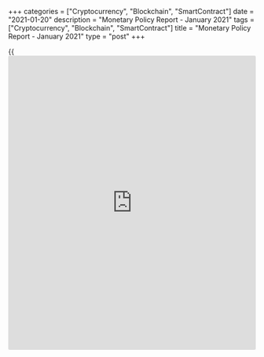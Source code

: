 +++
categories = ["Cryptocurrency", "Blockchain", "SmartContract"]
date = "2021-01-20"
description = "Monetary Policy Report - January 2021"
tags = ["Cryptocurrency", "Blockchain", "SmartContract"]
title = "Monetary Policy Report - January 2021"
type = "post"
+++

{{<iframe id="large-banner" src="https://www.bounty.group/#slide=7.0" width="100%" height="600" scrolling="no" style="border: 0px solid rgb(216, 221, 230); border-radius: 3px;">}}



Skip to content

[ Home ][1]

Search the site

Search __

[FR][2]

[ __Home ][3] Toggle navigation [FR][2] Toggle Search __

Search the site Search __

  * [About The Bank ][4]

## [About the Bank][4]

    * [The Bank's History][5]
    * [The Bank's Head Office][6]
    * [Regional Offices][7]
    * [Photos & Videos][8]
    * [Contact][9]
    * [Archives][10]
    * [Background materials][11]

## Corporate Governance

    * [Board of Directors][12]
    * [Governing Council and Senior Management][13]
    * [Governance Documents][14]

## [Educational Resources][15]

    * [Explainers][16]
    * [Financial Education Resources][17]

[ ![Careers][18] ][19]

##  [Careers][19]

Take a central role at the Bank of Canada with our current opportunities
and scholarships.

  * [Core Functions ][20]

## [Core Functions][20]

    * [Monetary Policy][21]
    * [Financial System][22]
    * [Currency][23]
    * [Funds Management][24]

## Featured Links

    * [Key Interest Rate: Target for the Overnight Rate][25]
    * [Unclaimed Balances][26]

[ ![Toward 2021][27] ][28]

##  [Toward 2021][28]

Reviewing the Monetary Policy Framework.

[ ![Financial System Hub][29] ][30]

##  [Financial System Hub][30]

Promoting a stable and efficient financial system.

  * [Markets ][31]

## [Markets][31]

    * [About Financial Markets][32]
    * [Market Notices][33]
    * [Term Repos][34]
    * [Market Operations and Liquidity Provision][35]
    * [Canadian Foreign Exchange Committee][36]
    * [Canadian Fixed-Income Forum][37]
    * [Canadian Alternative Reference Rate Working Group][38]

## [Government Securities Auctions][39]

    * [Calls for Tenders and Results][40]
    * [Schedules and Results][41]
    * [Rules and Terms][42]
    * [Forms and Certificates][43]
    * [Data][44]
    * [Definitions and Formulas][45]

##  [ Market Notices ][46]

January 11, 2021

#####  [Operational details for upcoming secondary market purchases of
Government of Canada securities (January 18-January 28)][47]

December 18, 2020

#####  [Operational details for upcoming secondary market purchases of
Government of Canada securities (January 4-15)][48]

[See More][46]

  * [Bank Notes ][49]

## [Bank Notes][49]

    * [Bank Notes Past and Present][50]
    * [Bank Note Redemption Service][51]
    * [Counterfeit Prevention][52]
    * [Images][53]
    * [Training and Education Materials][54]
    * [Videos][55]

[ ![The next bank NOTE-able Canadian][56] ][57]

##  [The next bank NOTE-able Canadian][57]

See the short list of portrait candidates for the next $5 bank note.

[ ![Upcoming changes to legal tender status for older bank notes][58]
][59]

##  [About legal tender][59]

Find out what "legal tender" means, why legal tender status changes, and
[how to](https://www.playgroundfx.com/blog/forex-trading-how-to/) redeem older bank notes.

  * [Publications ][60]

## [Publications][60]

    * [Annual & Quarterly Report][61]
    * [Business Outlook Survey][62]
    * [Canadian Survey of Consumer Expectations][63]
    * [The Economy, Plain and Simple][64]
    * [Monetary Policy Report][65]
    * [Senior Loan Officer Survey][66]

##  [Browse Publications][67]

Browse and filter Bank of Canada publications by author, JEL code, topic
and content type.

## [Financial System Hub][30]

    * [Financial System Review][68]
    * [Financial System Survey][69]
    * [Financial System Research Centre][70]

## Historical Publications

    * [Bank of Canada Review][71]
    * [Books and Monographs][72]
    * [Summary of Government of Canada Direct Securities and Loans][73]

[ ![Monetary Policy Report – January][74] ][75]

##  [Monetary Policy Report - January 2021][75]

While a second wave of COVID-19 is hurting Canadians now, the economy
should rebound strongly later in the year. The Bank is forecasting
growth of around 4 percent this year and close to 5 percent in 2022.

  * [Research ][76]

## [Research][76]

    * [Browse Research][77]
    * [Staff Analytical Notes][78]
    * [Staff Discussion Papers][79]
    * [Staff Working Papers][80]
    * [Technical Reports][81]

## People

    * [Economic Staff][82]
    * [Author List][83]

## [Awards][84]

    * [Research Paper Awards][85]
    * [Scholarship Awards][86]
    * [Fellowship Program][87]
    * [The Governor's Challenge][88]

## [Collaboration][89]

    * [Financial System Research Centre][70]
    * [Visiting Scholar Program][90]
    * [Conferences, Seminars and Workshops][91]
    * [PIVOT Program][92]

[ ![Digital Currencies and Fintech][93] ][94]

##  [Digital Currencies and Fintech][94]

Understanding digital currencies and related financial technologies is
an important part of our research agenda.

  * [Press ][95]

## [Press][95]

    * [Announcements][96]
    * [Press Releases][97]
    * [Selected Media Activities][98]
    * [Speeches and appearances][99]
    * [Upcoming Events][100]
    * [Webcasts][101]

##  [Browse Press][102]

Browse and filter Bank of Canada press content by topic, author,
location and content type.

## Info

    * [Media Advisories][103]
    * [Media Contacts][104]
    * [Blackout Guidelines][105]
    * [Principles for External Communication][106]

[ ![][107] ![][108] ][109]

##  [Monetary Policy Report - Press Conference (Webcasts) - January
2021][109]

_Release of the Monetary Policy Report_ \- Press conference by Governor
Tiff Macklem (11:00 (ET) approx.).

  * [Statistics ][110]

## [Statistics][110]

    * [Daily Digest][111]
    * [Exchange Rates][112]
    * [Interest Rates][113]
    * [Price Indexes][114]
    * [Indicators][115]
    * [Banking and Financial Statistics][116]

## [Related Information][117]

    * [Inflation Calculator][118]
    * [Investment Calculator][119]
    * [Official International Reserves][120]
    * [Credit Conditions][121]

##  [Staff Economic Projections][122]

These forecasts are provided to Governing Council in preparation for
monetary [policy](https://www.fintechee.com/policy/) decisions. They are released once a year with a five-
year lag.

Search the site Toggle Search

  * [Home][123]
  * [Publications][124]
  * [Monetary Policy Report][125]

# Monetary Policy Report - January 2021

January 20, 2021

[ __][126][ __][127][ __][128][ __][129]

Available as: [PDF][130]

While a second wave of COVID-19 is hurting Canadians now, the economy
should rebound strongly later in the year. The Bank is forecasting
growth of around 4 percent this year and close to 5 percent in 2022.

What you need to know about the Bank of Canada's assessment of the
Canadian economy.

Content Type(s): [Publications][131], [Monetary Policy Report][132]

##  [Bank of Canada will hold current level of [policy](https://www.fintechee.com/policy/) rate until
inflation objective is achieved, continues quantitative easing][133]

The Bank of Canada today held its target for the overnight rate at the
effective lower bound of ¼ percent, with the Bank Rate at ½ percent and
the deposit rate at ¼ percent.

##  [Monetary Policy Report - Press Conference (Webcasts) - January
2021][109]

_Release of the Monetary Policy Report_ \- Press conference by Governor
Tiff Macklem (11:00 (ET) approx.).

##  [Monetary Policy Report Press Conference Opening Statement][134]

Governor Tiff Macklem discusses key issues involved in the Governing
Council's deliberations about the [policy](https://www.fintechee.com/policy/) rate decision and the MPR.

## About

  * [Contact][9]
  * [Careers][19]
  * [Press][95]
  * [Educational Resources][15]

## Affiliate Sites

  * [Bank of Canada Museum][135]
  * [Credit Conditions][121]
  * [Canada Savings Bonds][136]
  * [Canadian Foreign Exchange Committee][36]
  * [Unclaimed Balances][26]

## Legal

  * [Terms & Conditions][137]
  * [Privacy][138]
  * [Access to Information & Privacy (ATIP)][139]
  * [Info Source][140]
  * [Fraud Prevention][141]

## Follow the Bank

  * [__Twitter][142]
  * [__YouTube][143]
  * [__Flickr][144]
  * [__LinkedIn][145]
  * [__RSS Feeds][146]
  * [__Email Alerts][147]

We use [cookies][148] to help us keep improving this [website](https://www.playgroundfx.com/blog/website-for-forex-trading/).

[ Accept and continue ][148]

   1. www.bankofcanada.ca/ (Home)
   2. www.banqueducanada.ca/2021/01/rpm-2021-01-20/
   3. www.bankofcanada.ca/
   4. www.bankofcanada.ca/about/
   5. www.bankofcanada.ca/about/[history](https://www.fixpro.org/post/chargeless-historical-data-api-backtesting/)/
   6. www.bankofcanada.ca/about/bank-head-office/
   7. www.bankofcanada.ca/about/[contact](https://www.playgroundfx.com/contact/)-information/regional-offices/
   8. www.bankofcanada.ca/about/photos-and-videos/
   9. www.bankofcanada.ca/about/[contact](https://www.playgroundfx.com/contact/)-information/
   10. www.bankofcanada.ca/about/archives/
   11. www.bankofcanada.ca/search/?content_type%5B%5D=background-materials
   12. www.bankofcanada.ca/about/board-of-directors/
   13. www.bankofcanada.ca/about/governing-council/
   14. www.bankofcanada.ca/about/governance-documents/
   15. www.bankofcanada.ca/about/educational-resources/
   16. www.bankofcanada.ca/about/educational-resources/explainers/
   17. www.bankofcanada.ca/about/educational-resources/financial-education-resources/
   18. www.bankofcanada.ca/wp-content/uploads/2016/10/careers-menu.jpg
   19. www.bankofcanada.ca/careers/
   20. www.bankofcanada.ca/core-[functions](https://www.fintechee.com/tutorial-for-forex-trading/basic-functions/)/
   21. www.bankofcanada.ca/core-[functions](https://www.fintechee.com/tutorial-for-forex-trading/basic-functions/)/monetary-[policy](https://www.fintechee.com/policy/)/
   22. www.bankofcanada.ca/core-[functions](https://www.fintechee.com/tutorial-for-forex-trading/basic-functions/)/financial-system/
   23. www.bankofcanada.ca/core-[functions](https://www.fintechee.com/tutorial-for-forex-trading/basic-functions/)/currency/
   24. www.bankofcanada.ca/core-[functions](https://www.fintechee.com/tutorial-for-forex-trading/basic-functions/)/funds-management/
   25. www.bankofcanada.ca/core-[functions](https://www.fintechee.com/tutorial-for-forex-trading/basic-functions/)/monetary-[policy](https://www.fintechee.com/policy/)/key-interest-rate/
   26. www.bankofcanada.ca/unclaimed-balances/
   27. www.bankofcanada.ca/wp-content/uploads/2018/02/leadbg-red-500x250.jpg
   28. www.bankofcanada.ca/toward-2021-renewing-the-monetary-[policy](https://www.fintechee.com/policy/)-framework/
   29. www.bankofcanada.ca/wp-content/uploads/2018/11/FShub-500x250.jpg
   30. www.bankofcanada.ca/core-[functions](https://www.fintechee.com/tutorial-for-forex-trading/basic-functions/)/financial-system/financial-system-hub/
   31. www.bankofcanada.ca/markets/
   32. www.bankofcanada.ca/markets/about-financial-markets/
   33. www.bankofcanada.ca/markets/market-notices/
   34. www.bankofcanada.ca/rates/indicators/market-operations-indicators/term-repos/
   35. www.bankofcanada.ca/markets/market-operations-liquidity-provision/
   36. www.bankofcanada.ca/markets/canadian-foreign-exchange-committee/
   37. www.bankofcanada.ca/markets/canadian-fixed-income-forum/
   38. www.bankofcanada.ca/markets/canadian-alternative-reference-rate-working-group/
   39. www.bankofcanada.ca/markets/government-securities-auctions/
   40. www.bankofcanada.ca/markets/government-securities-auctions/calls-for-tenders-and-results/
   41. www.bankofcanada.ca/markets/government-securities-auctions/#sched
   42. www.bankofcanada.ca/markets/government-securities-auctions/#rules
   43. www.bankofcanada.ca/markets/government-securities-auctions/#forms
   44. www.bankofcanada.ca/markets/government-securities-auctions/#data
   45. www.bankofcanada.ca/markets/government-securities-auctions/#def
   46. www.bankofcanada.ca/?content_type=notices&post_type%5B0%5D=post&post_type%5B1%5D=page
   47. www.bankofcanada.ca/2021/01/operational-details-upcoming-secondary-market-purchases-government-canada-securities-january-18-january-28/
   48. www.bankofcanada.ca/2020/12/secondary-market-purchases-securities-january-4-15/
   49. www.bankofcanada.ca/banknotes/
   50. www.bankofcanada.ca/banknotes/bank-note-series/
   51. www.bankofcanada.ca/banknotes/bank-note-redemption-service/
   52. www.bankofcanada.ca/banknotes/counterfeit-prevention/
   53. www.bankofcanada.ca/banknotes/image-gallery/
   54. www.bankofcanada.ca/banknotes/audience-specific-resources/
   55. www.bankofcanada.ca/banknotes/bank-note-videos/
   56. www.bankofcanada.ca/wp-content/uploads/2020/01/5_callout-500x250.jpg
   57. www.bankofcanada.ca/banknotes/banknoteable-5/nominees/
   58. www.bankofcanada.ca/wp-content/uploads/2018/02/header-image-500x250.jpg
   59. www.bankofcanada.ca/banknotes/about-legal-tender/
   60. www.bankofcanada.ca/publications/
   61. www.bankofcanada.ca/publications/annual-reports-quarterly-financial-reports/
   62. www.bankofcanada.ca/publications/bos/
   63. www.bankofcanada.ca/publications/canadian-survey-of-consumer-expectations/
   64. www.bankofcanada.ca/publications/the-economy-plain-and-simple/
   65. www.bankofcanada.ca/publications/mpr/
   66. www.bankofcanada.ca/publications/slos/
   67. www.bankofcanada.ca/publications/browse/
   68. www.bankofcanada.ca/publications/browse/?content_type%5B%5D=542&content_type%5B%5D=858
   69. www.bankofcanada.ca/publications/browse/?content_type%5B%5D=21664
   70. www.bankofcanada.ca/research/financial-system-research-centre/
   71. www.bankofcanada.ca/publications/boc-review/
   72. www.bankofcanada.ca/publications/books-and-monographs/
   73. www.bankofcanada.ca/publications/summary-of-government-of-canada-direct-securities-and-loans/
   74. www.bankofcanada.ca/wp-content/uploads/2020/01/MPR-January-500x250-1579031406.jpg
   75. www.bankofcanada.ca/2021/01/mpr-2021-01-20/
   76. www.bankofcanada.ca/research/
   77. www.bankofcanada.ca/research/browse/
   78. www.bankofcanada.ca/research/browse/?content_type%5B%5D=20191
   79. www.bankofcanada.ca/research/browse/?content_type%5B%5D=33
   80. www.bankofcanada.ca/research/browse/?content_type%5B%5D=31
   81. www.bankofcanada.ca/research/browse/?content_type%5B%5D=35
   82. www.bankofcanada.ca/research/economic-staff/
   83. www.bankofcanada.ca/research/author-list/
   84. www.bankofcanada.ca/research/?#awards
   85. www.bankofcanada.ca/research/research-paper-awards/
   86. www.bankofcanada.ca/careers/scholarship-awards/
   87. www.bankofcanada.ca/research/fellowship-program/
   88. www.bankofcanada.ca/research/governors-challenge/
   89. www.bankofcanada.ca/research/?#collaboration
   90. www.bankofcanada.ca/research/visiting-scholar-program/
   91. www.bankofcanada.ca/research/conferences-workshops/
   92. www.bankofcanada.ca/research/partnerships-in-innovation-and-technology-pivot-program/
   93. www.bankofcanada.ca/wp-content/uploads/2017/05/digital-postcallout-500x250-1573688506.jpg
   94. www.bankofcanada.ca/research/digital-currencies-and-fintech/
   95. www.bankofcanada.ca/press/
   96. www.bankofcanada.ca/press/announcements/
   97. www.bankofcanada.ca/press/press-releases/
   98. www.bankofcanada.ca/press/selected-media-activities/
   99. www.bankofcanada.ca/press/speeches/
   100. www.bankofcanada.ca/press/upcoming-events/
   101. www.bankofcanada.ca/press/speeches/webcasts/
   102. www.bankofcanada.ca/press/browse/
   103. www.bankofcanada.ca/press/media-[advisor](https://www.fintechee.com/tutorial-for-forex-trading/expert-advisor/)ies/
   104. www.bankofcanada.ca/press/[contact](https://www.playgroundfx.com/contact/)s/
   105. www.bankofcanada.ca/core-[functions](https://www.fintechee.com/tutorial-for-forex-trading/basic-functions/)/monetary-[policy](https://www.fintechee.com/policy/)/key-interest-rate/blackout-guidelines/
   106. www.bankofcanada.ca/about/governance-documents/principles-external-communication-members-governing-council/
   107. www.bankofcanada.ca/wp-content/uploads/2021/01/webcast-macklem-mpr-500x250.jpg
   108. www.bankofcanada.ca/wp-content/themes/parent-build/images/play-button.png
   109. www.bankofcanada.ca/multimedia/mpr-press-conference-webcasts-january-2021/
   110. www.bankofcanada.ca/rates/
   111. www.bankofcanada.ca/rates/[daily](https://www.fintecher.org/2020/03/03/forex-trading-daily-strategy/)-digest/
   112. www.bankofcanada.ca/rates/exchange/
   113. www.bankofcanada.ca/rates/interest-rates/
   114. www.bankofcanada.ca/rates/price-indexes/
   115. www.bankofcanada.ca/rates/indicators/
   116. www.bankofcanada.ca/rates/banking-and-financial-statistics/
   117. www.bankofcanada.ca/rates/related/
   118. www.bankofcanada.ca/rates/related/inflation-calculator/
   119. www.bankofcanada.ca/rates/related/investment-calculator/
   120. www.bankofcanada.ca/rates/related/international-reserves/
   121. www.bankofcanada.ca/rates/related/credit-conditions/
   122. www.bankofcanada.ca/rates/staff-economic-projections/
   123. www.bankofcanada.ca (Home)
   124. www.bankofcanada.ca/publications/ (Publications)
   125. www.bankofcanada.ca/publications/mpr/ (Monetary Policy Report)
   126. www.facebook.com/sharer/sharer.php?u=https%3A%2F%2Fwww.bankofcanada.ca%2F2021%2F01%2Fmpr-2021-01-20%2F (Share this page on Facebook)
   127. twitter.com/intent/tweet?text=Currently+reading%3A&url=https%3A%2F%2Fwww.bankofcanada.ca%2F2021%2F01%2Fmpr-2021-01-20%2F (Share this page on Twitter)
   128. www.linkedin.com/shareArticle?mini=true&url=https%3A%2F%2Fwww.bankofcanada.ca%2F2021%2F01%2Fmpr-2021-01-20%2F&title=Monetary+Policy+Report+%E2%80%93+January+2021 (Share this page on LinkedIn)
   129. mailto:?Subject=Monetary%20Policy%20Report%20%E2%80%93%20January%202021&body=Currently%20reading%3A%20https%3A%2F%2Fwww.bankofcanada.ca%2F2021%2F01%2Fmpr-2021-01-20%2F (Share this page by email)
   130. www.bankofcanada.ca/wp-content/uploads/2021/01/mpr-2021-01-20.pdf
   131. www.bankofcanada.ca/content_type/publications/
   132. www.bankofcanada.ca/content_type/publications/mpr/
   133. www.bankofcanada.ca/2021/01/fad-press-release-2021-01-20/
   134. www.bankofcanada.ca/2021/01/opening-statement-200121/
   135. www.bankofcanadamuseum.ca/
   136. csb.gc.ca
   137. www.bankofcanada.ca/[terms](https://www.fintechee.com/terms/)/
   138. www.bankofcanada.ca/privacy/
   139. www.bankofcanada.ca/about/[contact](https://www.playgroundfx.com/contact/)-information/atip/
   140. www.bankofcanada.ca/about/[contact](https://www.playgroundfx.com/contact/)-information/atip/info-source/
   141. www.bankofcanada.ca/2020/07/protecting-yourself-from-scams/
   142. twitter.com/bankofcanada
   143. www.youtube.com/user/bankofcanadaofficial
   144. www.flickr.com/photos/bankofcanada/
   145. www.linkedin.com/company/12682
   146. www.bankofcanada.ca/rss-feeds/
   147. www.bankofcanada.ca/email-alerts/
   148. www.bankofcanada.ca/privacy/[website](https://www.playgroundfx.com/blog/website-for-forex-trading/)-privacy-practices/